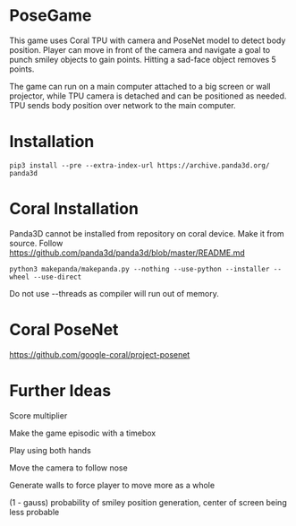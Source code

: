 # PoseGame
This game uses Coral TPU with camera and PoseNet model to detect body position. Player can move in front of the camera and navigate a goal to punch smiley objects to gain points. Hitting a sad-face object removes 5 points.

The game can run on a main computer attached to a big screen or wall projector, while TPU camera is detached and can be positioned as needed. TPU sends body position over network to the main computer.

# Installation
```
pip3 install --pre --extra-index-url https://archive.panda3d.org/ panda3d
```

# Coral Installation
Panda3D cannot be installed from repository on coral device. Make it from source. Follow https://github.com/panda3d/panda3d/blob/master/README.md

```
python3 makepanda/makepanda.py --nothing --use-python --installer --wheel --use-direct
```

Do not use --threads as compiler will run out of memory.


# Coral PoseNet
https://github.com/google-coral/project-posenet

# Further Ideas
Score multiplier

Make the game episodic with a timebox 

Play using both hands

Move the camera to follow nose

Generate walls to force player to move more as a whole

(1 - gauss) probability of smiley position generation, center of screen being less probable
